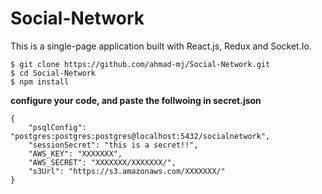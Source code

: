 # Social-Network
This is a single-page application built with React.js, Redux and Socket.Io.

```
$ git clone https://github.com/ahmad-mj/Social-Network.git
$ cd Social-Network
$ npm install
```

**configure your code, and paste the follwoing in secret.json**
```
{
    "psqlConfig": "postgres:postgres:postgres@localhost:5432/socialnetwork",
    "sessionSecret": "this is a secret!!",
    "AWS_KEY": "XXXXXXX",
    "AWS_SECRET": "XXXXXXX/XXXXXXX/",
    "s3Url": "https://s3.amazonaws.com/XXXXXXX/"
}
```
